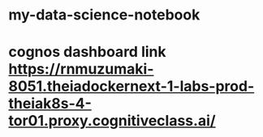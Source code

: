 # my-data-science-notebook
# cognos dashboard link https://rnmuzumaki-8051.theiadockernext-1-labs-prod-theiak8s-4-tor01.proxy.cognitiveclass.ai/
